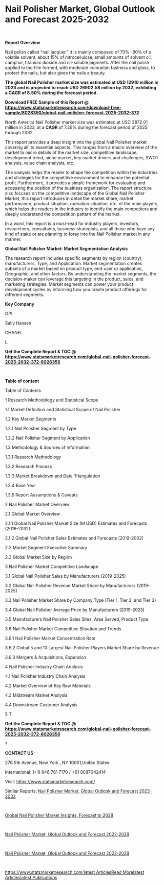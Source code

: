 <h1>Nail Polisher Market, Global Outlook and Forecast 2025-2032</h1><br/><p><strong>Report Overview</strong></p>
 
 
 
 <p>Nail polish called "nail lacquer." It is mainly composed of 70% -80% of a volatile solvent, about 15% of nitrocellulose, small amounts of solvent oil, camphor, titanium dioxide and oil-soluble pigments. After the nail polish applied to the film formed, with moderate coloration fastness and gloss, to protect the nails, but also gives the nails a beauty.</p>
 
 
 
 <p><strong>The global Nail Polisher market size was estimated at USD 12910 million in 2023 and is projected to reach USD 26902.58 million by 2032, exhibiting a <strong>CAGR</strong> of 8.50% during the forecast period.</strong></p>
 
 
 
 <p><strong>Download FREE Sample of this Report @ <a href="https://www.statsmarketresearch.com/download-free-sample/8028350/global-nail-polisher-forecast-2025-2032-372">https://www.statsmarketresearch.com/download-free-sample/8028350/global-nail-polisher-forecast-2025-2032-372</a></strong></p>
 
 
 
 <p>North America Nail Polisher market size was estimated at USD 3872.01 million in 2023, at a <strong>CAGR</strong> of 7.29% during the forecast period of 2025 through 2032.</p>
 
 
 
 <p>This report provides a deep insight into the global Nail Polisher market covering all its essential aspects. This ranges from a macro overview of the market to micro details of the market size, competitive landscape, development trend, niche market, key market drivers and challenges, SWOT analysis, value chain analysis, etc.</p>
 
 
 
 <p>The analysis helps the reader to shape the competition within the industries and strategies for the competitive environment to enhance the potential profit. Furthermore, it provides a simple framework for evaluating and accessing the position of the business organization. The report structure also focuses on the competitive landscape of the Global Nail Polisher Market, this report introduces in detail the market share, market performance, product situation, operation situation, etc. of the main players, which helps the readers in the industry to identify the main competitors and deeply understand the competition pattern of the market.</p>
 
 
 
 <p>In a word, this report is a must-read for industry players, investors, researchers, consultants, business strategists, and all those who have any kind of stake or are planning to foray into the Nail Polisher market in any manner.</p>
 
 
 
 <p><strong>Global Nail Polisher Market: Market Segmentation Analysis</strong></p>
 
 
 
 <p>The research report includes specific segments by region (country), manufacturers, Type, and Application. Market segmentation creates subsets of a market based on product type, end-user or application, Geographic, and other factors. By understanding the market segments, the decision-maker can leverage this targeting in the product, sales, and marketing strategies. Market segments can power your product development cycles by informing how you create product offerings for different segments.</p>
 
 
 
 <p><strong>Key Company</strong></p>
 
 
 
 <p>OPI</p>
 
 
 
 <p>Sally Hansen</p>
 
 
 
 <p>CHANEL</p>
 
 
 
 <p>L</p>
 
 
 
 <div><b>Get the Complete Report & TOC @ <a href="https://www.statsmarketresearch.com/global-nail-polisher-forecast-2025-2032-372-8028350">https://www.statsmarketresearch.com/global-nail-polisher-forecast-2025-2032-372-8028350</a></b></div>
 
 
 
 <p><br />
 
 <b>Table of content</b></p>
 
 
 
 <p>Table of Contents<br />
 
 1 Research Methodology and Statistical Scope<br />
 
 1.1 Market Definition and Statistical Scope of Nail Polisher<br />
 
 1.2 Key Market Segments<br />
 
 1.2.1 Nail Polisher Segment by Type<br />
 
 1.2.2 Nail Polisher Segment by Application<br />
 
 1.3 Methodology & Sources of Information<br />
 
 1.3.1 Research Methodology<br />
 
 1.3.2 Research Process<br />
 
 1.3.3 Market Breakdown and Data Triangulation<br />
 
 1.3.4 Base Year<br />
 
 1.3.5 Report Assumptions & Caveats<br />
 
 2 Nail Polisher Market Overview<br />
 
 2.1 Global Market Overview<br />
 
 2.1.1 Global Nail Polisher Market Size (M USD) Estimates and Forecasts (2019-2032)<br />
 
 2.1.2 Global Nail Polisher Sales Estimates and Forecasts (2019-2032)<br />
 
 2.2 Market Segment Executive Summary<br />
 
 2.3 Global Market Size by Region<br />
 
 3 Nail Polisher Market Competitive Landscape<br />
 
 3.1 Global Nail Polisher Sales by Manufacturers (2019-2025)<br />
 
 3.2 Global Nail Polisher Revenue Market Share by Manufacturers (2019-2025)<br />
 
 3.3 Nail Polisher Market Share by Company Type (Tier 1, Tier 2, and Tier 3)<br />
 
 3.4 Global Nail Polisher Average Price by Manufacturers (2019-2025)<br />
 
 3.5 Manufacturers Nail Polisher Sales Sites, Area Served, Product Type<br />
 
 3.6 Nail Polisher Market Competitive Situation and Trends<br />
 
 3.6.1 Nail Polisher Market Concentration Rate<br />
 
 3.6.2 Global 5 and 10 Largest Nail Polisher Players Market Share by Revenue<br />
 
 3.6.3 Mergers & Acquisitions, Expansion<br />
 
 4 Nail Polisher Industry Chain Analysis<br />
 
 4.1 Nail Polisher Industry Chain Analysis<br />
 
 4.2 Market Overview of Key Raw Materials<br />
 
 4.3 Midstream Market Analysis<br />
 
 4.4 Downstream Customer Analysis<br />
 
 5 T</p>
 
 
 
 <div><b>Get the Complete Report & TOC @ <a href="https://www.statsmarketresearch.com/global-nail-polisher-forecast-2025-2032-372-8028350">https://www.statsmarketresearch.com/global-nail-polisher-forecast-2025-2032-372-8028350</a></b></div>
 
 
 
 <p>? </p>
 
 
 
 <p><b>CONTACT US:</b><br />
 
 276 5th Avenue, New York , NY 10001,United States<br />
 
 International: (+1) 646 781 7170 / +91 8087042414<br />
 
 Visit: <a href="https://www.statsmarketresearch.com/">https://www.statsmarketresearch.com/</a><br />
 
 Similar Reports: <a href="https://www.statsmarketresearch.com/global-nail-polisher-forecast-2025-2032-372-8028350">Nail Polisher Market, Global Outlook and Forecast 2023-2032</a><br />
 
 <br />
 
 <a href="https://www.statsmarketresearch.com/global-nail-polisher-forecast-2025-2032-372-8028350">Global Nail Polisher Market Insights, Forecast to 2028</a><br />
 
 <br />
 
 <a href="https://www.statsmarketresearch.com/global-nail-polisher-forecast-2025-2032-372-8028350">Nail Polisher Market, Global Outlook and Forecast 2022-2028</a><br />
 
 <br />
 
 <a href="https://www.statsmarketresearch.com/global-nail-polisher-forecast-2025-2032-372-8028350">Nail Polisher Market, Global Outlook and Forecast 2022-2028</a><br />
 
 <br />
 
 <a href="https://gyeongbokgung.com">https://www.statsmarketresearch.com/</a><a href="https://hallyeomaritime.com">latest Articles</a><a href="https://jingwansa.com">Read More</a><a href="https://nguoiviet.jp/">latest Articles</a><a href="https://www.intelmarketresearch.com/">latest Publications</a></p>